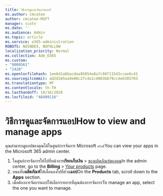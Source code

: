 ```yaml
---
title: วิธีการดูและจัดการแอป
ms.author: cmcatee
author: cmcatee-MSFT
manager: scotv
ms.date: ''
ms.audience: Admin
ms.topic: article
ms.service: o365-administration
ROBOTS: NOINDEX, NOFOLLOW
localization_priority: Normal
ms.collection: Adm_O365
ms.custom:
- "9000561"
- "2420"
ms.openlocfilehash: 1ee6d1a6bacdaa95054e8a7c98f11543ccae6c41
ms.sourcegitcommit: ad2d185aa9e08c27c4a1c4803b679cc4e6305703
ms.translationtype: MT
ms.contentlocale: th-TH
ms.lasthandoff: 10/16/2020
ms.locfileid: "48489116"
---
```

# <a name="how-to-view-and-manage-apps"></a><span data-ttu-id="fda2a-102">วิธีการดูและจัดการแอป</span><span class="sxs-lookup"><span data-stu-id="fda2a-102">How to view and manage apps</span></span>

<span data-ttu-id="fda2a-103">คุณสามารถดูแอปของคุณได้ในศูนย์การจัดการ Microsoft ๓๖๕</span><span class="sxs-lookup"><span data-stu-id="fda2a-103">You can view your apps in the Microsoft 365 admin center.</span></span>

1. <span data-ttu-id="fda2a-104">ในศูนย์การจัดการให้ไปที่หน้าการ**เรียกเก็บเงิน**  >  [ของผลิตภัณฑ์ของคุณ](https://go.microsoft.com/fwlink/p/?linkid=842054)</span><span class="sxs-lookup"><span data-stu-id="fda2a-104">In the admin center, go to the **Billing** > [Your products](https://go.microsoft.com/fwlink/p/?linkid=842054) page.</span></span>
2. <span data-ttu-id="fda2a-105">บนแท็บ**ผลิตภัณฑ์**ให้เลื่อนลงไปที่ส่วน**แอป**</span><span class="sxs-lookup"><span data-stu-id="fda2a-105">On the **Products** tab, scroll down to the **Apps** section.</span></span>
3. <span data-ttu-id="fda2a-106">เมื่อต้องการจัดการแอปให้เลือกรายการที่คุณต้องการจัดการ</span><span class="sxs-lookup"><span data-stu-id="fda2a-106">To manage an app, select the one you want to manage.</span></span>